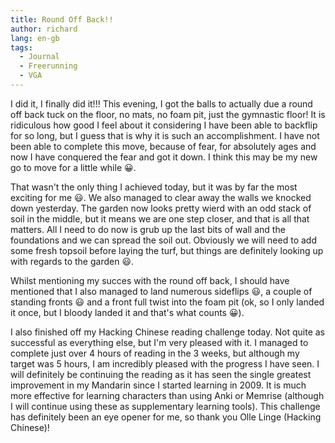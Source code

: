 ```yaml
---
title: Round Off Back!!
author: richard
lang: en-gb
tags:
  - Journal
  - Freerunning
  - VGA
---
```


I did it, I finally did it!!! This evening, I got the balls to actually due a round off back tuck on
the floor, no mats, no foam pit, just the gymnastic floor! It is ridiculous how good I feel about it
considering I have been able to backflip for so long, but I guess that is why it is such an
accomplishment. I have not been able to complete this move, because of fear, for absolutely ages and
now I have conquered the fear and got it down. I think this may be my new go to move for a little
while :grinning:.

That wasn't the only thing I achieved today, but it was by far the most exciting for me :smiley:. We
also managed to clear away the walls we knocked down yesterday. The garden now looks pretty wierd
with an odd stack of soil in the middle, but it means we are one step closer, and that is all that
matters. All I need to do now is grub up the last bits of wall and the foundations and we can spread
the soil out. Obviously we will need to add some fresh topsoil before laying the turf, but things
are definitely looking up with regards to the garden :smiley:.

Whilst mentioning my succes with the round off back, I should have mentioned that I also managed to
land numerous sideflips :smiley:, a couple of standing fronts :smiley: and a front full twist into
the foam pit (ok, so I only landed it once, but I bloody landed it and that's what counts 
:grinning:).

I also finished off my Hacking Chinese reading challenge today. Not quite as successful as
everything else, but I'm very pleased with it. I managed to complete just over 4 hours of reading in
the 3 weeks, but although my target was 5 hours, I am incredibly pleased with the progress I have
seen. I will definitely be continuing the reading as it has seen the single greatest improvement in
my Mandarin since I started learning in 2009. It is much more effective for learning characters than
using Anki or Memrise (although I will continue using these as supplementary learning tools). This
challenge has definitely been an eye opener for me, so thank you Olle Linge (Hacking Chinese)!